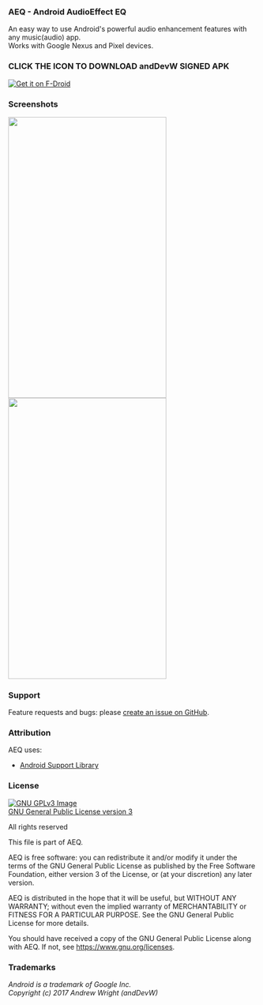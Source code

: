 
### AEQ - Android AudioEffect EQ 
An easy way to use Android's powerful audio enhancement features with any music(audio) app.  
Works with Google Nexus and Pixel devices.

### CLICK THE ICON TO DOWNLOAD andDevW SIGNED APK ###
<a href="https://anddevw.com/assets/apk/aeq/app-release.apk" target="_blank"><img src="https://github.com/andDevW/AEQ/blob/master/app/src/main/ic_launcher-web.png" alt="Get it on F-Droid"/></a>             

### Screenshots
<img src="https://github.com/andDevW/AEQ/blob/res/device-2017-12-09-040658.png" 
width="320" height="569" /> 
<img src="https://github.com/andDevW/AEQ/blob/res/device-2017-12-09-040829.png" 
width="320" height="569" /> 



### Support
Feature requests and bugs: please [create an issue on GitHub](https://github.com/andDevW/AEQ/issues/).

### Attribution

AEQ uses:

* [Android Support Library](https://developer.android.com/topic/libraries/support-library/)


### License
[![GNU GPLv3 Image](https://www.gnu.org/graphics/gplv3-127x51.png)](https://www.gnu.org/licenses/gpl-3.0.en.html)  
[GNU General Public License version 3](https://www.gnu.org/licenses/gpl.txt)


All rights reserved

This file is part of AEQ.

AEQ is free software: you can redistribute it and/or modify it under the terms of the GNU General Public License as published by the Free Software Foundation, either version 3 of the License, or (at your discretion) any later version.

AEQ is distributed in the hope that it will be useful, but WITHOUT ANY WARRANTY; without even the implied warranty of MERCHANTABILITY or FITNESS FOR A PARTICULAR PURPOSE. See the GNU General Public License for more details.

You should have received a copy of the GNU General Public License along with AEQ. If not, see https://www.gnu.org/licenses.

### Trademarks

*Android is a trademark of Google Inc.*   
*Copyright (c) 2017 Andrew Wright (andDevW)*
